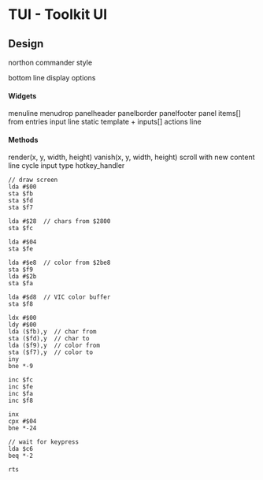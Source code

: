 # TUI - Toolkit UI

## Design

northon commander style


bottom line display options

#### Widgets
menuline
menudrop
panelheader
panelborder
panelfooter
panel items[] from entries[](position)
input line static template + inputs[]
actions line

#### Methods
render(x, y, width, height)
vanish(x, y, width, height)
scroll with new content line
cycle input
type
hotkey_handler

	// draw screen
	lda #$00
	sta $fb
	sta $fd
	sta $f7

	lda #$28  // chars from $2800
	sta $fc

	lda #$04
	sta $fe

	lda #$e8  // color from $2be8
	sta $f9
	lda #$2b
	sta $fa

	lda #$d8  // VIC color buffer
	sta $f8

	ldx #$00
	ldy #$00
	lda ($fb),y  // char from
	sta ($fd),y  // char to
	lda ($f9),y  // color from
	sta ($f7),y  // color to
	iny
	bne *-9

	inc $fc
	inc $fe
	inc $fa
	inc $f8

	inx
	cpx #$04
	bne *-24

	// wait for keypress
	lda $c6
	beq *-2

	rts
